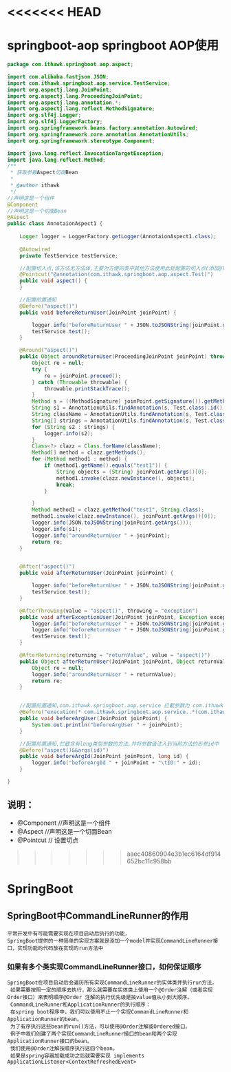 <<<<<<< HEAD
=======
# springboot-aop springboot AOP使用
```java
package com.ithawk.springboot.aop.aspect;

import com.alibaba.fastjson.JSON;
import com.ithawk.springboot.aop.service.TestService;
import org.aspectj.lang.JoinPoint;
import org.aspectj.lang.ProceedingJoinPoint;
import org.aspectj.lang.annotation.*;
import org.aspectj.lang.reflect.MethodSignature;
import org.slf4j.Logger;
import org.slf4j.LoggerFactory;
import org.springframework.beans.factory.annotation.Autowired;
import org.springframework.core.annotation.AnnotationUtils;
import org.springframework.stereotype.Component;

import java.lang.reflect.InvocationTargetException;
import java.lang.reflect.Method;
/**
 * 获取参数Aspect切面Bean
 *
 * @author ithawk
 */
//声明这是一个组件
@Component
//声明这是一个切面Bean
@Aspect
public class AnnotaionAspect1 {
    
    Logger logger = LoggerFactory.getLogger(AnnotaionAspect1.class);
    
    @Autowired
    private TestService testService;

    //配置切入点,该方法无方法体,主要为方便同类中其他方法使用此处配置的切入点(添加@Test)
    @Pointcut("@annotation(com.ithawk.springboot.aop.aspect.Test)")
    public void aspect() {
    }

    //配置前置通知
    @Before("aspect()")
    public void beforeReturnUser(JoinPoint joinPoint) {

        logger.info("beforeReturnUser " + JSON.toJSONString(joinPoint.getArgs()));
        testService.test();
    }

    @Around("aspect()")
    public Object aroundReturnUser(ProceedingJoinPoint joinPoint) throws ClassNotFoundException, NoSuchMethodException, InvocationTargetException, IllegalAccessException, InstantiationException {
        Object re = null;
        try {
            re = joinPoint.proceed();
        } catch (Throwable throwable) {
            throwable.printStackTrace();
        }
        Method s = ((MethodSignature) joinPoint.getSignature()).getMethod();
        String s1 = AnnotationUtils.findAnnotation(s, Test.class).id();
        String className = AnnotationUtils.findAnnotation(s, Test.class).className();
        String[] strings = AnnotationUtils.findAnnotation(s, Test.class).strings();
        for (String s2 : strings) {
            logger.info(s2);
        }
        Class<?> clazz = Class.forName(className);
        Method[] method = clazz.getMethods();
        for (Method method1 : method) {
            if (method1.getName().equals("test1")) {
                String objects = (String) joinPoint.getArgs()[0];
                method1.invoke(clazz.newInstance(), objects);
                break;
            }

        }
        Method method1 = clazz.getMethod("test1", String.class);
        method1.invoke(clazz.newInstance(), joinPoint.getArgs()[0]);
        logger.info(JSON.toJSONString(joinPoint.getArgs()));
        logger.info(s1);
        logger.info("aroundReturnUser " + joinPoint);
        return re;
    }


    @After("aspect()")
    public void afterReturnUser(JoinPoint joinPoint) {

        logger.info("beforeReturnUser " + JSON.toJSONString(joinPoint.getArgs()));
        testService.test();
    }

    @AfterThrowing(value = "aspect()", throwing = "exception")
    public void afterExceptionUser(JoinPoint joinPoint, Exception exception) {
        logger.info("beforeReturnUser " + JSON.toJSONString(joinPoint.getArgs()));
        logger.info("beforeReturnUser " + JSON.toJSONString(joinPoint.getArgs()));
        testService.test();
    }

    @AfterReturning(returning = "returnValue", value = "aspect()")
    public Object afterReturnUser(JoinPoint joinPoint, Object returnValue) throws ClassNotFoundException, NoSuchMethodException, InvocationTargetException, IllegalAccessException, InstantiationException {
        Object re = null;
        logger.info("aroundReturnUser " + returnValue);
        return re;
    }


    //配置前置通知,com.ithawk.springboot.aop.service 拦截参数为 com.ithawk.springboot.aop.model.Member的方法
    @Before("execution(* com.ithawk.springboot.aop.service..*(com.ithawk.springboot.aop.model.Member))")
    public void beforeArgUser(JoinPoint joinPoint) {
        System.out.println("beforeArgUser " + joinPoint);
    }

    //配置前置通知,拦截含有long类型参数的方法,并将参数值注入到当前方法的形参id中
    @Before("aspect()&&args(id)")
    public void beforeArgId(JoinPoint joinPoint, long id) {
        logger.info("beforeArgId " + joinPoint + "\tID:" + id);
    }

}
```
## 说明：
* @Component  //声明这是一个组件
* @Aspect //声明这是一个切面Bean
* @Pointcut  // 设置切点
>>>>>>> aaec40860904e3b1ec6164df914652bc11c958bb
# SpringBoot

## SpringBoot中CommandLineRunner的作用
    平常开发中有可能需要实现在项目启动后执行的功能，
    SpringBoot提供的一种简单的实现方案就是添加一个model并实现CommandLineRunner接口，实现功能的代码放在实现的run方法中
### 如果有多个类实现CommandLineRunner接口，如何保证顺序
    SpringBoot在项目启动后会遍历所有实现CommandLineRunner的实体类并执行run方法，
     如果需要按照一定的顺序去执行，那么就需要在实体类上使用一个@Order注解（或者实现Order接口）来表明顺序@Order 注解的执行优先级是按value值从小到大顺序。
     CommandLineRunner和ApplicationRunner的执行顺序：
     在spring boot程序中，我们可以使用不止一个实现CommandLineRunner和ApplicationRunner的bean。
     为了有序执行这些bean的run()方法，可以使用@Order注解或Ordered接口。
     例子中我们创建了两个实现CommandLineRunner接口的bean和两个实现ApplicationRunner接口的bean。
     我们使用@Order注解按顺序执行这四个bean。
     如果是spring容器加载成功之后就需要实现 implements   ApplicationListener<ContextRefreshedEvent>
